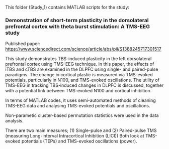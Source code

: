 This folder (Study_1) contains MATLAB scripts for the study:

### Demonstration of short-term plasticity in the dorsolateral prefrontal cortex with theta burst stimulation: A TMS-EEG study 
Published paper: https://www.sciencedirect.com/science/article/abs/pii/S1388245717301517

This study demonstrates TBS-induced plasticity in the left dorsolateral prefrontal cortex using TMS-EEG technique. 
In this paper, the effects of iTBS and cTBS are examined in the DLPFC using single- and paired-pulse paradigms. 
The change in cortical plastic is measured via TMS-evoked potentials, particularly in N100, 
and TMS-evoked oscillations. The utility of TMS-EEG in tracking TBS-induced changes in DLPFC is discussed, 
together with a potential link between TMS-evoked N100 and cortical inhibition.

In terms of MATLAB codes, it uses semi-automated methods of cleaning TMS-EEG data and analysing TMS-evoked potentials and oscillations.

Non-parametic cluster-based permutation statistics were used in the data analysis.

There are two main measures; (1) Single-pulse and (2) Paired-pulse TMS (measuring Long-interval Intracortical Inhibition (LICI))
Both look at TMS-evoked potentials (TEPs) and TMS-evoked oscillations (power).
